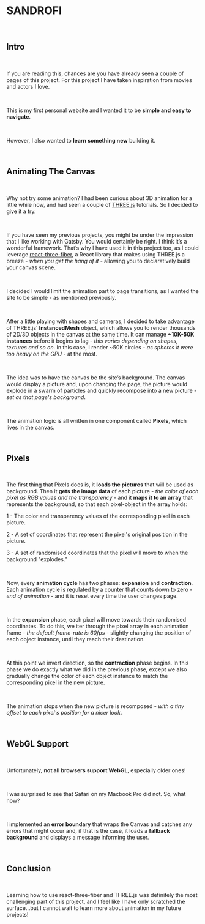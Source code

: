 <h1>SANDROFI</h1>

<br />

<h2>Intro</h2>

<br />

If you are reading this, chances are you have already seen a couple of pages of this project. For this project I have taken inspiration from movies and actors I love.

<br />

This is my first personal website and I wanted it to be **simple and easy to navigate**.

<br />

However, I also wanted to **learn something new** building it.

<br />

<h2>Animating The Canvas</h2>

<br />

Why not try some animation? I had been curious about 3D animation for a little while now, and had seen a couple of [THREE.js](https://threejs.org/) tutorials. So I decided to give it a try.

<br />

If you have seen my previous projects, you might be under the impression that I like working with Gatsby. You would certainly be right. I think it’s a wonderful framework. That’s why I have used it in this project too, as I could leverage [react-three-fiber](https://github.com/pmndrs/react-three-fiber), a React library that makes using THREE.js a breeze - _when you get the hang of it_ - allowing you to declaratively build your canvas scene.

<br />

I decided I would limit the animation part to page transitions, as I wanted the site to be simple - as mentioned previously.

<br />

After a little playing with shapes and cameras, I decided to take advantage of THREE.js’ **InstancedMesh** object, which allows you to render thousands of 2D/3D objects in the canvas at the same time. It can manage **~10K-50K instances** before it begins to lag - _this varies depending on shapes, textures and so on_. In this case, I render ~50K circles - _as spheres it were too heavy on the GPU_ - at the most.

<br />

The idea was to have the canvas be the site’s background. The canvas would display a picture and, upon changing the page, the picture would explode in a swarm of particles and quickly recompose into a new picture - _set as that page's background_.

<br />

The animation logic is all written in one component called **Pixels**, which lives in the canvas.

<br />

<h2>Pixels</h2>

<br />

The first thing that Pixels does is, it **loads the pictures** that will be used as background. Then it **gets the image data** of each picture - _the color of each pixel as RGB values and the transparency_ - and it **maps it to an array** that represents the background, so that each pixel-object in the array holds:

1 - The color and transparency values of the corresponding pixel in each picture.

2 - A set of coordinates that represent the pixel's original position in the picture.

3 - A set of randomised coordinates that the pixel will move to when the background "explodes."

<br />

Now, every **animation cycle** has two phases: **expansion** and **contraction**.
Each animation cycle is regulated by a counter that counts down to zero - _end of animation_ - and it is reset every time the user changes page.

<br />

In the **expansion** phase, each pixel will move towards their randomised coordinates. To do this, we iter through the pixel array in each animation frame - _the default frame-rate is 60fps_ - slightly changing the position of each object instance, until they reach their destination.

<br />

At this point we invert direction, so the **contraction** phase begins. In this phase we do exactly what we did in the previous phase, except we also gradually change the color of each object instance to match the corresponding pixel in the new picture.

<br />

The animation stops when the new picture is recomposed - _with a tiny offset to each pixel's position for a nicer look_.

<br />

<h2>WebGL Support</h2>

<br />

Unfortunately, **not all browsers support WebGL**, especially older ones!

<br />

I was surprised to see that Safari on my Macbook Pro did not. So, what now?

<br />

I implemented an **error boundary** that wraps the Canvas and catches any errors that might occur and, if that is the case, it loads a **fallback background** and displays a message informing the user.

<br />

<h2>Conclusion</h2>

<br />

Learning how to use react-three-fiber and THREE.js was definitely the most challenging part of this project, and I feel like I have only scratched the surface...but I cannot wait to learn more about animation in my future projects!
